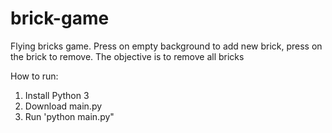 # brick-game
Flying bricks game. Press on empty background to add new brick, press on the brick to remove.
The objective is to remove all bricks 

How to run:
1. Install Python 3
2. Download main.py
3. Run
'python main.py"
